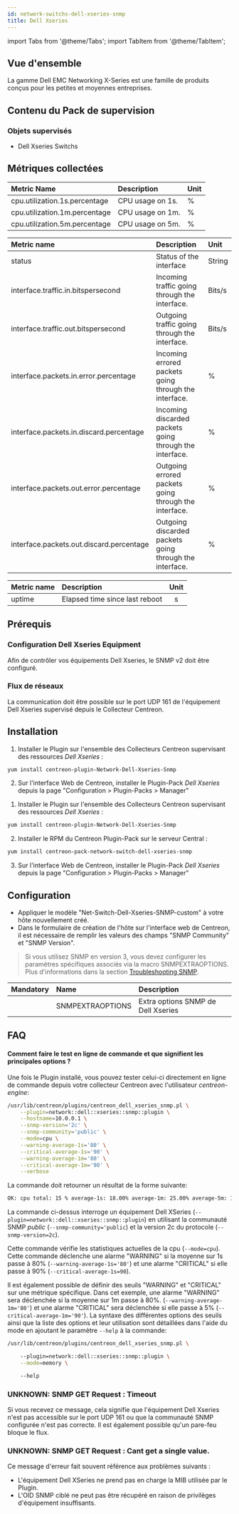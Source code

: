 ```yaml
---
id: network-switchs-dell-xseries-snmp
title: Dell Xseries
---
```

import Tabs from '@theme/Tabs';
import TabItem from '@theme/TabItem';


## Vue d'ensemble

La gamme Dell EMC Networking X-Series est une famille de produits conçus pour les petites et moyennes entreprises.
	
## Contenu du Pack de supervision

### Objets supervisés

* Dell Xseries Switchs

## Métriques collectées 

<Tabs groupId="sync">
<TabItem value="Cpu" label="Cpu">

| Metric Name                              | Description            | Unit  |
| :--------------------------------------- | :--------------------- | :---- |
| cpu.utilization.1s.percentage            | CPU usage on 1s.       |   %   |
| cpu.utilization.1m.percentage            | CPU usage on 1m.       |   %   |
| cpu.utilization.5m.percentage            | CPU usage on 5m.       |   %   |

</TabItem>
<TabItem value="Interfaces" label="Interfaces">

| Metric name                              | Description                                             | Unit   |
|:-----------------------------------------|:--------------------------------------------------------|:-------|
| status                                   | Status of the interface                                 | String |
| interface.traffic.in.bitspersecond       | Incoming traffic going through the interface.           | Bits/s |
| interface.traffic.out.bitspersecond      | Outgoing traffic going through the interface.           | Bits/s |
| interface.packets.in.error.percentage    | Incoming errored packets going through the interface.   | %      |
| interface.packets.in.discard.percentage  | Incoming discarded packets going through the interface. | %      |
| interface.packets.out.error.percentage   | Outgoing errored packets going through the interface.   | %      |
| interface.packets.out.discard.percentage | Outgoing discarded packets going through the interface. | %      |

</TabItem>
<TabItem value="Uptime" label="Uptime">

| Metric name | Description                                | Unit |
| :---------- | :----------------------------------------- | :--: |
| uptime      | Elapsed time since last reboot             |   s  |

</TabItem>
</Tabs>

## Prérequis

### Configuration Dell Xseries Equipment  

Afin de contrôler vos équipements Dell Xseries, le SNMP v2 doit être configuré.

### Flux de réseaux

La communication doit être possible sur le port UDP 161 de l'équipement Dell Xseries supervisé depuis le Collecteur Centreon.

 
## Installation

<Tabs groupId="sync">
<TabItem value="Online License" label="Online License">

1. Installer le Plugin sur l'ensemble des Collecteurs Centreon supervisant des ressources *Dell Xseries* :

```bash
yum install centreon-plugin-Network-Dell-Xseries-Snmp
```

2. Sur l'interface Web de Centreon, installer le Plugin-Pack *Dell Xseries* depuis la page "Configuration > Plugin-Packs > Manager"

</TabItem>
<TabItem value="Offline License" label="Offline License">

1. Installer le Plugin sur l'ensemble des Collecteurs Centreon supervisant des ressources *Dell Xseries* :

```bash
yum install centreon-plugin-Network-Dell-Xseries-Snmp
```

2. Installer le RPM du Centreon Plugin-Pack sur le serveur Central :

```bash
yum install centreon-pack-network-switch-dell-xseries-snmp
```

3. Sur l'interface Web de Centreon, installer le Plugin-Pack *Dell Xseries* depuis la page "Configuration > Plugin-Packs > Manager"

</TabItem>
</Tabs>

## Configuration

* Appliquer le modèle "Net-Switch-Dell-Xseries-SNMP-custom" à votre hôte nouvellement créé.
* Dans le formulaire de création de l'hôte sur l'interface web de Centreon, il est nécessaire 
de remplir les valeurs des champs "SNMP Community" et "SNMP Version".

> Si vous utilisez SNMP en version 3, vous devez configurer les paramètres spécifiques associés via la macro SNMPEXTRAOPTIONS.
> Plus d'informations dans la section [Troubleshooting SNMP](../getting-started/how-to-guides/troubleshooting-plugins.md#snmpv3-options-mapping). 

| Mandatory   | Name                    | Description                           |
| :---------- | :---------------------- | :------------------------------------ |
|             | SNMPEXTRAOPTIONS        | Extra options SNMP de Dell Xseries    |

## FAQ

#### Comment faire le test en ligne de commande et que signifient les principales options ?

Une fois le Plugin installé, vous pouvez tester celui-ci directement en ligne de commande depuis votre collecteur Centreon avec l'utilisateur *centreon-engine*:

```bash
/usr/lib/centreon/plugins/centreon_dell_xseries_snmp.pl \
	--plugin=network::dell::xseries::snmp::plugin \
	--hostname=10.0.0.1 \
	--snmp-version='2c' \
	--snmp-community='public' \
	--mode=cpu \
	--warning-average-1s='80' \
	--critical-average-1s='90' \
	--warning-average-1m='80' \
	--critical-average-1m='90' \
	--verbose

```

La commande doit retourner un résultat de la forme suivante:

```bash
OK: cpu total: 15 % average-1s: 18.00% average-1m: 25.00% average-5m: 15.00%|'cpu.utilization.1s.percentage'=18%;80;90;0;100; 'cpu.utilization.1m.percentage'=25%;80;90;0;100; 'cpu.utilization.1s.percentage'=15%;;;0;100
```

La commande ci-dessus interroge un équipement Dell XSeries (```--plugin=network::dell::xseries::snmp::plugin```) en utilisant la communauté SNMP *public* (```--snmp-community='public```) et la version 2c du protocole (```--snmp-version=2c```).

Cette commande vérifie les statistiques actuelles de la cpu (```--mode=cpu```).
Cette commande déclenche une alarme "WARNING" si la moyenne sur 1s passe à 80% (```--warning-average-1s='80'```) et une alarme "CRITICAL" si elle passe à 90% (```--critical-average-1s=90```). 

Il est également possible de définir des seuils "WARNING" et "CRITICAL" sur une métrique spécifique. Dans cet exemple, une alarme "WARNING" sera déclenchée si la moyenne sur 1m passe à 80%. (```--warning-average-1m='80'```) et une alarme "CRITICAL" sera déclenchée si elle passe à 5% (```--critical-average-1m='90'```).
La syntaxe des différentes options des seuils ainsi que la liste des options et leur utilisation sont détaillées dans l'aide du mode en ajoutant le paramètre ```--help``` à la commande:

```bash
/usr/lib/centreon/plugins/centreon_dell_xseries_snmp.pl \

	--plugin=network::dell::xseries::snmp::plugin \
	--mode=memory \

	--help
```

### UNKNOWN: SNMP GET Request : Timeout

Si vous recevez ce message, cela signifie que l'équipement Dell Xseries n'est pas accessible sur le port UDP 161 ou que la communauté SNMP configurée n'est pas correcte. Il est également possible qu'un pare-feu bloque le flux.

### UNKNOWN: SNMP GET Request : Cant get a single value.

Ce message d'erreur fait souvent référence aux problèmes suivants : 
* L'équipement Dell XSeries ne prend pas en charge la MIB utilisée par le Plugin.
* L'OID SNMP ciblé ne peut pas être récupéré en raison de privilèges d'équipement insuffisants.
